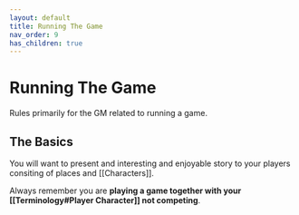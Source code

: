 ```yaml
---
layout: default
title: Running The Game
nav_order: 9
has_children: true
---
```

# Running The Game
Rules primarily for the GM related to running a game.

## The Basics
You will want to present and interesting and enjoyable story to your players consiting of places and [[Characters]].

Always remember you are **playing a game together with your [[Terminology#Player Character]] not competing**.